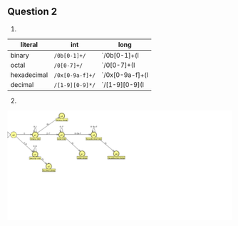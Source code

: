 Question 2
----------

1.

| literal | int | long |
|---------|-----|------|
| binary  | `/0b[0-1]+/` | `/0b[0-1]+(l|L)/` |
| octal   | `/0[0-7]+/` | `/0[0-7]+(l|L)/` |
| hexadecimal | `/0x[0-9a-f]+/` | `/0x[0-9a-f]+(l|L)/` |
| decimal | `/[1-9][0-9]*/` | `/[1-9][0-9](l|L)/` |

2.

![question-2.png](question-2.png)
